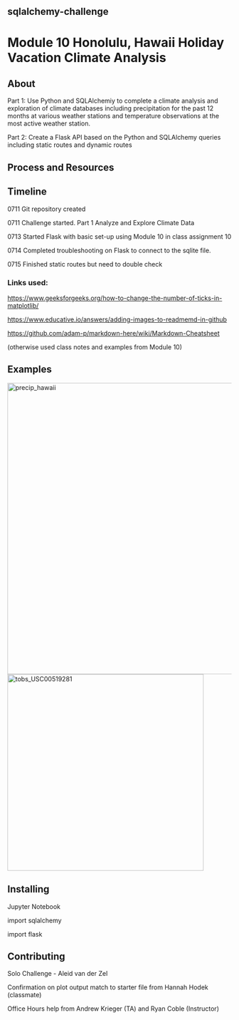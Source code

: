 ## sqlalchemy-challenge

# Module 10 Honolulu, Hawaii Holiday Vacation Climate Analysis

## About
Part 1: Use Python and SQLAlchemiy to complete a climate analysis and exploration of climate databases including precipitation for the past 12 months at various weather stations and temperature observations at the most active weather station.

Part 2: Create a Flask API based on the Python and SQLAlchemy queries including static routes and dynamic routes

## Process and Resources

## Timeline

0711 Git repository created

0711 Challenge started. Part 1 Analyze and Explore Climate Data

0713 Started Flask with basic set-up using Module 10 in class assignment 10

0714 Completed troubleshooting on Flask to connect to the sqlite file. 

0715 Finished static routes but need to double check

### Links used:
https://www.geeksforgeeks.org/how-to-change-the-number-of-ticks-in-matplotlib/

https://www.educative.io/answers/adding-images-to-readmemd-in-github

https://github.com/adam-p/markdown-here/wiki/Markdown-Cheatsheet

(otherwise used class notes and examples from Module 10)

## Examples
<img width="654" alt="precip_hawaii" src="https://github.com/AleidvdZ/sqlalchemy-challenge/assets/131220504/4d97e28e-a5f7-428f-8166-1089fd8efd93">

<img width="441" alt="tobs_USC00519281" src="https://github.com/AleidvdZ/sqlalchemy-challenge/assets/131220504/0c63a6a9-ccbc-42a8-9295-507062d7231a">

## Installing
Jupyter Notebook

import sqlalchemy

import flask

## Contributing
Solo Challenge - Aleid van der Zel

Confirmation on plot output match to starter file from Hannah Hodek (classmate)

Office Hours help from Andrew Krieger (TA) and Ryan Coble (Instructor)
